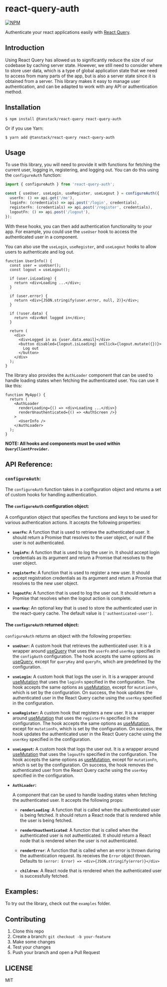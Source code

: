 # react-query-auth

[![NPM](https://img.shields.io/npm/v/react-query-auth.svg)](https://www.npmjs.com/package/react-query-auth)

Authenticate your react applications easily with [React Query](https://tanstack.com/query/v4/docs/react).

## Introduction

Using React Query has allowed us to significantly reduce the size of our codebase by caching server state. However, we still need to consider where to store user data, which is a type of global application state that we need to access from many parts of the app, but is also a server state since it is obtained from a server. This library makes it easy to manage user authentication, and can be adapted to work with any API or authentication method.

## Installation

```
$ npm install @tanstack/react-query react-query-auth
```

Or if you use Yarn:

```
$ yarn add @tanstack/react-query react-query-auth
```

## Usage

To use this library, you will need to provide it with functions for fetching the current user, logging in, registering, and logging out. You can do this using the `configureAuth` function:

```ts
import { configureAuth } from 'react-query-auth';

const { useUser, useLogin, useRegister, useLogout } = configureAuth({
  userFn: () => api.get('/me'),
  loginFn: (credentials) => api.post('/login', credentials),
  registerFn: (credentials) => api.post('/register', credentials),
  logoutFn: () => api.post('/logout'),
});
```

With these hooks, you can then add authentication functionality to your app. For example, you could use the `useUser` hook to access the authenticated user in a component.

You can also use the `useLogin`, `useRegister`, and `useLogout` hooks to allow users to authenticate and log out.

```tsx
function UserInfo() {
  const user = useUser();
  const logout = useLogout();

  if (user.isLoading) {
    return <div>Loading ...</div>;
  }

  if (user.error) {
    return <div>{JSON.stringify(user.error, null, 2)}</div>;
  }

  if (!user.data) {
    return <div>Not logged in</div>;
  }

  return (
    <div>
      <div>Logged in as {user.data.email}</div>
      <button disabled={logout.isLoading} onClick={logout.mutate({})}>
        Log out
      </button>
    </div>
  );
}
```

The library also provides the `AuthLoader` component that can be used to handle loading states when fetching the authenticated user. You can use it like this:

```tsx
function MyApp() {
  return (
    <AuthLoader
      renderLoading={() => <div>Loading ...</div>}
      renderUnauthenticated={() => <AuthScreen />}
    >
      <UserInfo />
    </AuthLoader>
  );
}
```

**NOTE: All hooks and components must be used within `QueryClientProvider`.**

## API Reference:

### `configureAuth`:

The `configureAuth` function takes in a configuration object and returns a set of custom hooks for handling authentication.

#### The `configureAuth` configuration object:

A configuration object that specifies the functions and keys to be used for various authentication actions. It accepts the following properties:

- **`userFn`:**
  A function that is used to retrieve the authenticated user. It should return a Promise that resolves to the user object, or null if the user is not authenticated.

- **`loginFn`:**
  A function that is used to log the user in. It should accept login credentials as its argument and return a Promise that resolves to the user object.

- **`registerFn`:**
  A function that is used to register a new user. It should accept registration credentials as its argument and return a Promise that resolves to the new user object.

- **`logoutFn`:**
  A function that is used to log the user out. It should return a Promise that resolves when the logout action is complete.

- **`userKey`:**
  An optional key that is used to store the authenticated user in the react-query cache. The default value is `['authenticated-user']`.

#### The `configureAuth` returned object:

`configureAuth` returns an object with the following properties:

- **`useUser`:**
  A custom hook that retrieves the authenticated user. It is a wrapper around [useQuery](https://tanstack.com/query/v4/docs/react/reference/useQuery) that uses the `userFn` and `userKey` specified in the `configAuth` configuration. The hook accepts the same options as [useQuery](https://tanstack.com/query/v4/docs/react/reference/useQuery), except for `queryKey` and `queryFn`, which are predefined by the configuration.

- **`useLogin`:**
  A custom hook that logs the user in. It is a wrapper around [useMutation](https://tanstack.com/query/v4/docs/react/reference/useMutation) that uses the `loginFn` specified in the configuration. The hook accepts the same options as [useMutation](https://tanstack.com/query/v4/docs/react/reference/useMutation), except for `mutationFn`, which is set by the configuration. On success, the hook updates the authenticated user in the React Query cache using the `userKey` specified in the configuration.

- **`useRegister`:**
  A custom hook that registers a new user. It is a wrapper around [useMutation](https://tanstack.com/query/v4/docs/react/reference/useMutation) that uses the `registerFn` specified in the configuration. The hook accepts the same options as [useMutation](https://tanstack.com/query/v4/docs/react/reference/useMutation), except for `mutationFn`, which is set by the configuration. On success, the hook updates the authenticated user in the React Query cache using the `userKey` specified in the configuration.

- **`useLogout`:**
  A custom hook that logs the user out. It is a wrapper around [useMutation](https://tanstack.com/query/v4/docs/react/reference/useMutation) that uses the `logoutFn` specified in the configuration. The hook accepts the same options as [useMutation](https://tanstack.com/query/v4/docs/react/reference/useMutation), except for `mutationFn`, which is set by the configuration. On success, the hook removes the authenticated user from the React Query cache using the `userKey` specified in the configuration.

- **`AuthLoader`:**

  A component that can be used to handle loading states when fetching the authenticated user. It accepts the following props:

  - **`renderLoading`**:
    A function that is called when the authenticated user is being fetched. It should return a React node that is rendered while the user is being fetched.

  - **`renderUnauthenticated`**:
    A function that is called when the authenticated user is not authenticated. It should return a React node that is rendered when the user is not authenticated.

  - **`renderError`**:
    A function that is called when an error is thrown during the authentication request. Its receives the `Error` object thrown.
    Defaults to `(error: Error) => <div>{JSON.stringify(error)}</div>`

  - **`children`**:
    A React node that is rendered when the authenticated user is successfully fetched.

## Examples:

To try out the library, check out the `examples` folder.

## Contributing

1. Clone this repo
2. Create a branch: `git checkout -b your-feature`
3. Make some changes
4. Test your changes
5. Push your branch and open a Pull Request

## LICENSE

MIT
